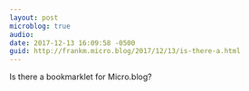 ```yaml
---
layout: post
microblog: true
audio: 
date: 2017-12-13 16:09:58 -0500
guid: http://frankm.micro.blog/2017/12/13/is-there-a.html
---
```

Is there a bookmarklet for Micro.blog?

